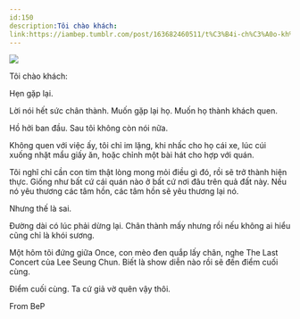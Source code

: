 ```yaml
---
id:150
description:Tôi chào khách:
link:https://iambep.tumblr.com/post/163682460511/t%C3%B4i-ch%C3%A0o-kh%C3%A1ch-h%E1%BA%B9n-g%E1%BA%B7p-l%E1%BA%A1i-l%E1%BB%9Di-n%C3%B3i-h%E1%BA%BFt-s%E1%BB%A9c-ch%C3%A2n
---
```


![](https://64.media.tumblr.com/e0294723e2ad55eeebaaf05707ccdce6/tumblr_ou0oryK0NQ1u3a9rjo1_r1_1280.jpg)

Tôi chào khách:

Hẹn gặp lại.

Lời nói hết sức chân thành. Muốn gặp lại họ. Muốn họ thành khách quen.

Hồ hởi ban đầu. Sau tôi không còn nói nữa.

Không quen với việc ấy, tôi chỉ im lặng, khi nhấc cho họ cái xe, lúc cúi
xuống nhặt mẩu giấy ăn, hoặc chỉnh một bài hát cho hợp với quán.

Tôi nghĩ chỉ cần con tim thật lòng mong mỏi điều gì đó, rồi sẽ trở thành
hiện thực. Giống như bất cứ cái quán nào ở bất cứ nơi đâu trên quả đất này.
Nếu nó yêu thương các tâm hồn, các tâm hồn sẽ yêu thương lại nó.

Nhưng thế là sai.

Đường dài có lúc phải dừng lại. Chân thành mấy nhưng rồi nếu không ai hiểu
cũng chỉ là khói sương.

Một hôm tôi đứng giữa Once, con mèo đen quắp lấy chân, nghe The Last Concert
của Lee Seung Chun. Biết là show diễn nào rồi sẽ đến điểm cuối cùng.

Điểm cuối cùng. Ta cứ giả vờ quên vậy thôi.

From BeP